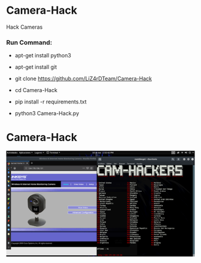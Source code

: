 # Camera-Hack

Hack Cameras

<h3> Run Command: </h3>

* apt-get install python3

* apt-get install git

* git clone https://github.com/LiZ4rDTeam/Camera-Hack

* cd Camera-Hack

* pip install -r requirements.txt

* python3 Camera-Hack.py 

# Camera-Hack

<img src="https://github.com/LiZ4rDTeam/Camera-Hack/blob/main/screenshot.png">

